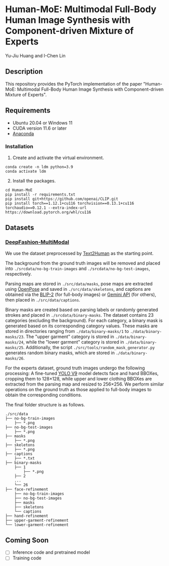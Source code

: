# Human-MoE: Multimodal Full-Body Human Image Synthesis with Component-driven Mixture of Experts
Yu-Jiu Huang and I-Chen Lin
## Description
This repository provides the PyTorch implementation of the paper "Human-MoE: Multimodal Full-Body Human Image Synthesis with Component-driven Mixture of Experts".
## Requirements
- Ubuntu 20.04 or Windows 11
- CUDA version 11.6 or later
- [Anaconda](https://www.anaconda.com/download)
### Installation
1. Create and activate the virtual environment.
```
conda create -n ldm python=3.9
conda activate ldm
```
2. Install the packages.
```
cd Human-MoE
pip install -r requirements.txt
pip install git+https://github.com/openai/CLIP.git
pip install torch==1.12.1+cu116 torchvision==0.13.1+cu116 torchaudio==0.12.1 --extra-index-url https://download.pytorch.org/whl/cu116
```
## Datasets
### [DeepFashion-MultiModal](https://github.com/yumingj/DeepFashion-MultiModal)
We use the dataset preprocessed by [Text2Human](https://github.com/yumingj/Text2Human) as the starting point.

The background from the ground truth images will be removed and placed into ```./srcdata/no-bg-train-images``` and ```./srcdata/no-bg-test-images```, respectively.

Parsing maps are stored in ```./src/data/masks```, pose maps are extracted using [OpenPose](https://github.com/CMU-Perceptual-Computing-Lab/openpose) and saved in ```./src/data/skeletons```, and captions are obtained via the [BLIP-2](https://github.com/salesforce/LAVIS) (for full-body images) or [Gemini API](https://ai.google.dev/) (for others), then placed in ```./src/data/captions```.

Binary masks are created based on parsing labels or randomly generated strokes and placed in ```./srcdata/binary-masks```. The dataset contains 23 categories (excluding the background). For each category, a binary mask is generated based on its corresponding category values. These masks are stored in directories ranging from ```./data/binary-masks/1``` to ```./data/binary-masks/23```. The "upper garment" category is stored in ```./data/binary-masks/24```, while the "lower garment" category is stored in ```./data/binary-masks/25```. Additionally, the script ```./src/tools/random_mask_generator.py``` generates random binary masks, which are stored in ```./data/binary-masks/26```.

For the experts dataset, ground truth images undergo the following processing: A fine-tuned [YOLO V9](https://github.com/WongKinYiu/yolov9) model detects face and hand BBOXes, cropping them to 128×128, while upper and lower clothing BBOXes are extracted from the parsing map and resized to 256×256. We perform similar operations on the ground truth as those applied to full-body images to obtain the corresponding conditions.

The final folder structure is as follows.
```
./src/data
├── no-bg-train-images
    ├── *.png
├── no-bg-test-images
    ├── *.png
├── masks
    ├── *.png
├── skeletons
    ├── *.png
├── captions
    ├── *.txt
├── binary-masks
    ├── 1
        ├── *.png
    ├── 2
    ...
    └── 26
├── face-refinement
    ├── no-bg-train-images
    ├── no-bg-test-images
    ├── masks
    ├── skeletons
    └── captions
├── hand-refinement
├── upper-garment-refinement
└── lower-garment-refinement
```
## Coming Soon
- [ ] Inference code and pretrained model
- [ ] Training code
